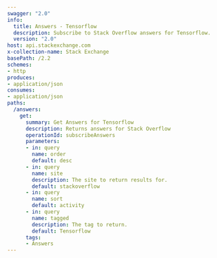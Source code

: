 ```yaml
---
swagger: "2.0"
info:
  title: Answers - Tensorflow
  description: Subscribe to Stack Overflow answers for Tensorflow.
  version: "2.0"
host: api.stackexchange.com
x-collection-name: Stack Exchange
basePath: /2.2
schemes:
- http
produces:
- application/json
consumes:
- application/json
paths:
  /answers:
    get:
      summary: Get Answers for Tensorflow
      description: Returns answers for Stack Overflow
      operationId: subscribeAnswers
      parameters:
      - in: query
        name: order
        default: desc
      - in: query
        name: site
        description: The site to return results for.
        default: stackoverflow
      - in: query
        name: sort
        default: activity
      - in: query
        name: tagged
        description: The tag to return.
        default: Tensorflow
      tags:
      - Answers
---
```

